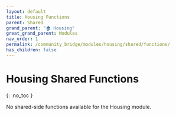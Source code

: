```yaml
---
layout: default
title: Housing Functions
parent: Shared
grand_parent: "🏠 Housing"
great_grand_parent: Modules
nav_order: 1
permalink: /community_bridge/modules/housing/shared/functions/
has_children: false
---
```


# Housing Shared Functions
{: .no_toc }

No shared-side functions available for the Housing module.
